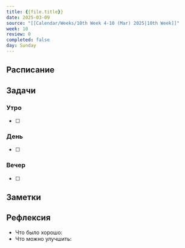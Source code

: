 ```yaml
---
title: {{file.title}}
date: 2025-03-09
source: "[[Calendar/Weeks/10th Week 4-10 (Mar) 2025|10th Week]]"
week: 10
review: 0
completed: false
day: Sunday
---
```



## Расписание

## Задачи

### Утро

- [ ]

### День

- [ ]

### Вечер

- [ ]

## Заметки

## Рефлексия

- Что было хорошо:
- Что можно улучшить: